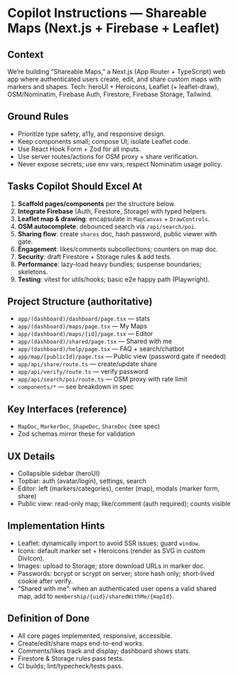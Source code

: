 # Copilot Instructions — Shareable Maps (Next.js + Firebase + Leaflet)

## Context
We’re building “Shareable Maps,” a Next.js (App Router + TypeScript) web app where authenticated users create, edit, and share custom maps with markers and shapes. Tech: heroUI + Heroicons, Leaflet (+ leaflet-draw), OSM/Nominatim, Firebase Auth, Firestore, Firebase Storage, Tailwind.

## Ground Rules
- Prioritize type safety, a11y, and responsive design.
- Keep components small; compose UI; isolate Leaflet code.
- Use React Hook Form + Zod for all inputs.
- Use server routes/actions for OSM proxy + share verification.
- Never expose secrets; use env vars; respect Nominatim usage policy.

## Tasks Copilot Should Excel At
1. **Scaffold pages/components** per the structure below.
2. **Integrate Firebase** (Auth, Firestore, Storage) with typed helpers.
3. **Leaflet map & drawing**: encapsulate in `MapCanvas` + `DrawControls`.
4. **OSM autocomplete**: debounced search via `/api/search/poi`.
5. **Sharing flow**: create `shares` doc, hash password, public viewer with gate.
6. **Engagement**: likes/comments subcollections; counters on map doc.
7. **Security**: draft Firestore + Storage rules & add tests.
8. **Performance**: lazy-load heavy bundles; suspense boundaries; skeletons.
9. **Testing**: vitest for utils/hooks; basic e2e happy path (Playwright).

## Project Structure (authoritative)
- `app/(dashboard)/dashboard/page.tsx` — stats
- `app/(dashboard)/maps/page.tsx` — My Maps
- `app/(dashboard)/maps/[id]/page.tsx` — Editor
- `app/(dashboard)/shared/page.tsx` — Shared with me
- `app/(dashboard)/help/page.tsx` — FAQ + search/chatbot
- `app/map/[publicId]/page.tsx` — Public view (password gate if needed)
- `app/api/share/route.ts` — create/update share
- `app/api/verify/route.ts` — verify password
- `app/api/search/poi/route.ts` — OSM proxy with rate limit
- `components/*` — see breakdown in spec

## Key Interfaces (reference)
- `MapDoc`, `MarkerDoc`, `ShapeDoc`, `ShareDoc` (see spec)
- Zod schemas mirror these for validation

## UX Details
- Collapsible sidebar (heroUI)
- Topbar: auth (avatar/login), settings, search
- Editor: left (markers/categories), center (map), modals (marker form, share)
- Public view: read-only map; like/comment (auth required); counts visible

## Implementation Hints
- Leaflet: dynamically import to avoid SSR issues; guard `window`.
- Icons: default marker set + Heroicons (render as SVG in custom DivIcon).
- Images: upload to Storage; store download URLs in marker doc.
- Passwords: bcrypt or scrypt on server; store hash only; short-lived cookie after verify.
- “Shared with me”: when an authenticated user opens a valid shared map, add to `membership/{uid}/sharedWithMe/{mapId}`.

## Definition of Done
- All core pages implemented, responsive, accessible.
- Create/edit/share maps end-to-end works.
- Comments/likes track and display; dashboard shows stats.
- Firestore & Storage rules pass tests.
- CI builds; lint/typecheck/tests pass.
